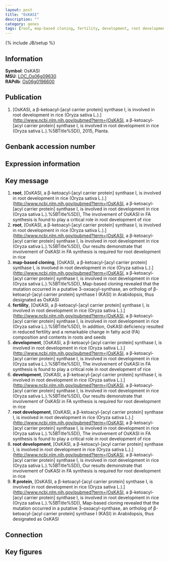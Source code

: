 ```yaml
---
layout: post
title: "OsKASI"
description: ""
category: genes
tags: [root, map-based cloning, fertility, development, root development, R protein, Gene]
---
```

{% include JB/setup %}

## Information
__Symbol__: OsKASI  
__MSU__: [LOC_Os06g09630](http://rice.plantbiology.msu.edu/cgi-bin/ORF_infopage.cgi?orf=LOC_Os06g09630)  
__RAPdb__: [Os06g0196600](http://rapdb.dna.affrc.go.jp/viewer/gbrowse_details/irgsp1?name=Os06g0196600)  

## Publication
1. [OsKASI, a β-ketoacyl-[acyl carrier protein] synthase I, is involved in root development in rice (Oryza sativa L.).](http://www.ncbi.nlm.nih.gov/pubmed?term=(OsKASI, a β-ketoacyl-[acyl carrier protein] synthase I, is involved in root development in rice (Oryza sativa L.).%5BTitle%5D)), 2015, Planta.

## Genbank accession number

## Expression information

## Key message
1. __root__, [OsKASI, a β-ketoacyl-[acyl carrier protein] synthase I, is involved in root development in rice (Oryza sativa L.).](http://www.ncbi.nlm.nih.gov/pubmed?term=(OsKASI, a β-ketoacyl-[acyl carrier protein] synthase I, is involved in root development in rice (Oryza sativa L.).%5BTitle%5D)), The involvement of OsKASI in FA synthesis is found to play a critical role in root development of rice
2. __root__, [OsKASI, a β-ketoacyl-[acyl carrier protein] synthase I, is involved in root development in rice (Oryza sativa L.).](http://www.ncbi.nlm.nih.gov/pubmed?term=(OsKASI, a β-ketoacyl-[acyl carrier protein] synthase I, is involved in root development in rice (Oryza sativa L.).%5BTitle%5D)),  Our results demonstrate that involvement of OsKASI in FA synthesis is required for root development in rice
3. __map-based cloning__, [OsKASI, a β-ketoacyl-[acyl carrier protein] synthase I, is involved in root development in rice (Oryza sativa L.).](http://www.ncbi.nlm.nih.gov/pubmed?term=(OsKASI, a β-ketoacyl-[acyl carrier protein] synthase I, is involved in root development in rice (Oryza sativa L.).%5BTitle%5D)),  Map-based cloning revealed that the mutation occurred in a putative 3-oxoacyl-synthase, an ortholog of β-ketoacyl-[acyl carrier protein] synthase I (KASI) in Arabidopsis, thus designated as OsKASI
4. __fertility__, [OsKASI, a β-ketoacyl-[acyl carrier protein] synthase I, is involved in root development in rice (Oryza sativa L.).](http://www.ncbi.nlm.nih.gov/pubmed?term=(OsKASI, a β-ketoacyl-[acyl carrier protein] synthase I, is involved in root development in rice (Oryza sativa L.).%5BTitle%5D)),  In addition, OsKASI deficiency resulted in reduced fertility and a remarkable change in fatty acid (FA) composition and contents in roots and seeds
5. __development__, [OsKASI, a β-ketoacyl-[acyl carrier protein] synthase I, is involved in root development in rice (Oryza sativa L.).](http://www.ncbi.nlm.nih.gov/pubmed?term=(OsKASI, a β-ketoacyl-[acyl carrier protein] synthase I, is involved in root development in rice (Oryza sativa L.).%5BTitle%5D)), The involvement of OsKASI in FA synthesis is found to play a critical role in root development of rice
6. __development__, [OsKASI, a β-ketoacyl-[acyl carrier protein] synthase I, is involved in root development in rice (Oryza sativa L.).](http://www.ncbi.nlm.nih.gov/pubmed?term=(OsKASI, a β-ketoacyl-[acyl carrier protein] synthase I, is involved in root development in rice (Oryza sativa L.).%5BTitle%5D)),  Our results demonstrate that involvement of OsKASI in FA synthesis is required for root development in rice
7. __root development__, [OsKASI, a β-ketoacyl-[acyl carrier protein] synthase I, is involved in root development in rice (Oryza sativa L.).](http://www.ncbi.nlm.nih.gov/pubmed?term=(OsKASI, a β-ketoacyl-[acyl carrier protein] synthase I, is involved in root development in rice (Oryza sativa L.).%5BTitle%5D)), The involvement of OsKASI in FA synthesis is found to play a critical role in root development of rice
8. __root development__, [OsKASI, a β-ketoacyl-[acyl carrier protein] synthase I, is involved in root development in rice (Oryza sativa L.).](http://www.ncbi.nlm.nih.gov/pubmed?term=(OsKASI, a β-ketoacyl-[acyl carrier protein] synthase I, is involved in root development in rice (Oryza sativa L.).%5BTitle%5D)),  Our results demonstrate that involvement of OsKASI in FA synthesis is required for root development in rice
9. __R protein__, [OsKASI, a β-ketoacyl-[acyl carrier protein] synthase I, is involved in root development in rice (Oryza sativa L.).](http://www.ncbi.nlm.nih.gov/pubmed?term=(OsKASI, a β-ketoacyl-[acyl carrier protein] synthase I, is involved in root development in rice (Oryza sativa L.).%5BTitle%5D)),  Map-based cloning revealed that the mutation occurred in a putative 3-oxoacyl-synthase, an ortholog of β-ketoacyl-[acyl carrier protein] synthase I (KASI) in Arabidopsis, thus designated as OsKASI

## Connection

## Key figures


